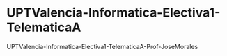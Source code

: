 # UPTValencia-Informatica-Electiva1-TelematicaA
UPTValencia-Informatica-Electiva1-TelematicaA-Prof-JoseMorales

